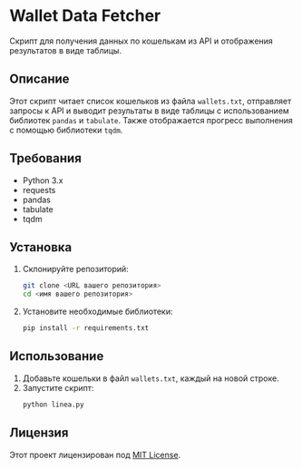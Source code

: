 # Wallet Data Fetcher

Скрипт для получения данных по кошелькам из API и отображения результатов в виде таблицы.

## Описание

Этот скрипт читает список кошельков из файла `wallets.txt`, отправляет запросы к API и выводит результаты в виде таблицы с использованием библиотек `pandas` и `tabulate`. Также отображается прогресс выполнения с помощью библиотеки `tqdm`.

## Требования

- Python 3.x
- requests
- pandas
- tabulate
- tqdm

## Установка

1. Склонируйте репозиторий:
    ```bash
    git clone <URL вашего репозитория>
    cd <имя вашего репозитория>
    ```

2. Установите необходимые библиотеки:
    ```bash
    pip install -r requirements.txt
    ```

## Использование

1. Добавьте кошельки в файл `wallets.txt`, каждый на новой строке.
2. Запустите скрипт:
    ```bash
    python linea.py
    ```

## Лицензия

Этот проект лицензирован под [MIT License](LICENSE).
